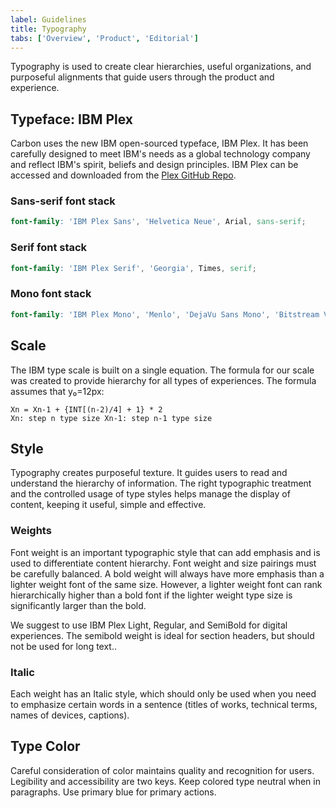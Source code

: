 ```yaml
---
label: Guidelines
title: Typography
tabs: ['Overview', 'Product', 'Editorial']
---
```


<page-intro>Typography is used to create clear hierarchies, useful organizations, and purposeful alignments that guide users through the product and experience.</page-intro>

## Typeface: IBM Plex

Carbon uses the new IBM open-sourced typeface, IBM Plex. It has been carefully designed to meet IBM's needs as a global technology company and reflect IBM's spirit, beliefs and design principles. IBM Plex can be accessed and downloaded from the [Plex GitHub Repo](https://github.com/ibm/plex).

<type-weight type="types"></type-weight>

### Sans-serif font stack

```scss
font-family: 'IBM Plex Sans', 'Helvetica Neue', Arial, sans-serif;
```

### Serif font stack

```scss
font-family: 'IBM Plex Serif', 'Georgia', Times, serif;
```

### Mono font stack

```scss
font-family: 'IBM Plex Mono', 'Menlo', 'DejaVu Sans Mono', 'Bitstream Vera Sans Mono', Courier, monospace;
```

## Scale

The IBM type scale is built on a single equation. The formula for our scale was created to provide hierarchy for all types of experiences. The formula assumes that y₀=12px:

<type-scale-table></type-scale-table>

```
Xn = Xn-1 + {INT[(n-2)/4] + 1} * 2
Xn: step n type size Xn-1: step n-1 type size
```

## Style

Typography creates purposeful texture. It guides users to read and understand the hierarchy of information. The right typographic treatment and the controlled usage of type styles helps manage the display of content, keeping it useful, simple and effective.

### Weights

Font weight is an important typographic style that can add emphasis and is used to differentiate content hierarchy. Font weight and size pairings must be carefully balanced. A bold weight will always have more emphasis than a lighter weight font of the same size. However, a lighter weight font can rank hierarchically higher than a bold font if the lighter weight type size is significantly larger than the bold.
 
We suggest to use IBM Plex Light, Regular, and SemiBold for digital experiences. The semibold weight is ideal for section headers, but should not be used for long text..

<type-weight></type-weight>


### Italic
Each weight has an Italic style, which should only be used when you need to emphasize certain words in a sentence (titles of works, technical terms, names of devices, captions).

<type-weight type="italic"></type-weight>


## Type Color
Careful consideration of color maintains quality and recognition for users. Legibility and accessibility are two keys. Keep colored type neutral when in paragraphs. Use primary blue for primary actions. 

